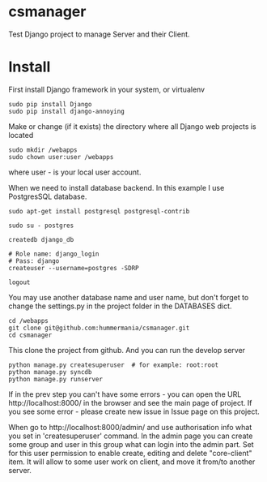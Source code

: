 csmanager
=========

Test Django project to manage Server and their Client.

Install
=======

First install Django framework in your system, or virtualenv

```
sudo pip install Django
sudo pip install django-annoying
```

Make or change (if it exists) the directory where all Django web projects is located

```
sudo mkdir /webapps
sudo chown user:user /webapps
```
 
where user - is your local user account.

When we need to install database backend. In this example I use PostgresSQL database.

```
sudo apt-get install postgresql postgresql-contrib

sudo su - postgres

createdb django_db

# Role name: django_login
# Pass: django
createuser --username=postgres -SDRP  

logout
```

You may use another database name and user name, but don't forget to change the settings.py in the
project folder in the DATABASES dict.

```
cd /webapps
git clone git@github.com:hummermania/csmanager.git
cd csmanager
```
 
 This clone the project from github. And you can run the develop server

 ```
 python manage.py createsuperuser  # for example: root:root
 python manage.py syncdb
 python manage.py runserver
 ```

  If in the prev step you can't have some errors - you can open the URL http://localhost:8000/ in
  the browser and see the main page of project. If you see some error - please create new issue in Issue page on this project.

  When go to http://localhost:8000/admin/ and use authorisation info what you set in 'createsuperuser'
  command. In the admin page you can create some group and user in this group what can login into the admin part.
  Set for this user permission to enable create, editing and delete "core-client" item. It will allow to some user
  work on client, and move it from/to another server.
 


